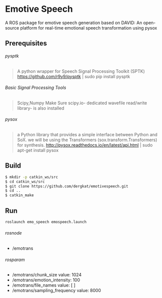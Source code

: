 # Emotive Speech

A ROS package for emotive speech generation based on DAVID: An open-source platform for real-time emotional speech
transformation using pysox

Prerequisites
-------------
###### pysptk
> A python wrapper for Speech Signal Processing Toolkit (SPTK)
> https://github.com/r9y9/pysptk | sudo pip install pysptk

###### Basic Signal Processing Tools 
> Scipy,Numpy
> Make Sure scipy.io- dedicated wavefile read/write library- is also installed

###### pysox
> a Python library that provides a simple interface between Python and SoX.
> we will be using the Transformers (sox.transform.Transformers) for synthesis.
> http://pysox.readthedocs.io/en/latest/api.html | sudo apt-get install pysox



Build
-----
```sh
$ mkdir -p catkin_ws/src
$ cd catkin_ws/src
$ git clone https://github.com/dergkat/emotivespeech.git
$ cd ..
$ catkin_make
```

Run
---
```sh
roslaunch emo_speech emospeech.launch
```

###### rosnode
 * /emotrans

###### rosparam
 * /emotrans/chunk_size value: 1024
 * /emotrans/emotion_intensity: 100
 * /emotrans/file_names value: [ ]
 * /emotrans/sampling_frequency value: 8000

